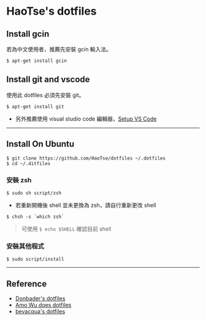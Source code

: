 # HaoTse's dotfiles

## Install gcin
若為中文使用者，推薦先安裝 gcin 輸入法。
```shell
$ apt-get install gcin
```

## Install git and vscode
使用此 dotfiles 必須先安裝 git。
```shell
$ apt-get install git
```
- 另外推薦使用 visual studio code 編輯器，[Setup VS Code](https://code.visualstudio.com/docs/setup/setup-overview)

---

## Install On Ubuntu

```shell
$ git clone https://github.com/HaoTse/dotfiles ~/.dotfiles
$ cd ~/.ditfiles
```

### 安裝 zsh
```shell
$ sudo sh script/zsh
```
- 若重新開機後 shell 並未更換為 zsh，請自行重新更改 shell
```shell
$ chsh -s `which zsh`
```
> 可使用 `$ echo $SHELL` 確認目前 shell

### 安裝其他程式
```shell
$ sudo script/install
```

---

## Reference
- [Donbader's dotfiles](https://github.com/donbader/dotfiles)
- [Amo Wu does dotfiles](https://github.com/amowu/dotfiles)
- [bevacqua's dotfiles](https://github.com/bevacqua/dotfiles)
